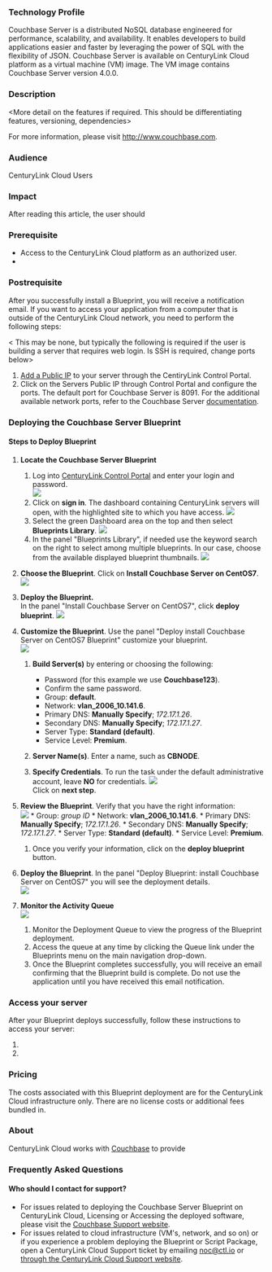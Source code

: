

### Technology Profile

Couchbase Server is a distributed NoSQL database engineered for performance, scalability, and availability. It enables developers to build applications easier and faster by leveraging the power of SQL with the flexibility of JSON.
Couchbase Server is available on CenturyLink Cloud platform as a virtual machine (VM) image. The VM image contains Couchbase Server version 4.0.0.

### Description

<More detail on the features if required. This should be differentiating features, versioning, dependencies> 

For more information, please visit http://www.couchbase.com.

### Audience
CenturyLink Cloud Users

### Impact
After reading this article, the user should <describe what is different as a result of reading this article>

### Prerequisite
- Access to the CenturyLink Cloud platform as an authorized user.
- <More bullets as required.  Note that these are bullets>

### Postrequisite
After you successfully install a Blueprint, you will receive a notification email. If you want to access your application from a computer that is outside of the CenturyLink Cloud network, you need to perform the following steps:

< This may be none, but typically the following is required if the user is building a server that requires web login.  Is SSH is required, change ports below>

  1. [Add a Public IP](https://www.ctl.io/knowledge-base/network/how-to-add-public-ip-to-virtual-machine/) to your server through the CentiryLink Control Portal.
  2. Click on the Servers Public IP through Control Portal and configure the ports. The default port for Couchbase Server is 8091. For the additional available network ports, refer to the Couchbase Server [documentation](http://developer.couchbase.com/documentation/server/4.1/install/install-ports.html). 

### Deploying the Couchbase Server Blueprint

#### Steps to Deploy Blueprint
1. **Locate the Couchbase Server Blueprint**

   1. Log into [CenturyLink Control Portal](https://control.ctl.io) and enter your login and password.   
  ![](1-sign-in.png)  
   2. Click on **sign in**. The dashboard containing CenturyLink servers will open, with the highlighted site to which you have access. 
   ![](2-dashboard-uc1.png)
   3. Select the green Dashboard area on the top and then select **Blueprints Library**.
   ![](3-bprints-lib.png)
   4. In the panel "Blueprints Library", if needed use the keyword search on the right to select among multiple blueprints. In our case, choose from the available displayed blueprint thumbnails.
  ![](4-bp-library.png)      
2. **Choose the Blueprint**. 
  Click on **Install Couchbase Server on CentOS7**.     
![](5-select-centosx7.png)
3. **Deploy the Blueprint.**   
   In the panel "Install Couchbase Server on CentOS7", click **deploy blueprint**. 
![](6-install-cbs-centosx7.png)
4. **Customize the Blueprint**. Use the panel "Deploy install Couchbase Server on CentOS7 Blueprint" customize your blueprint.   
![](7-customize-bprint.png)
    1. **Build Server(s)** by entering or choosing the following:
		* Password (for this example we use **Couchbase123**).
        * Confirm the same password.
        * Group: **default**.
        * Network: **vlan_2006_10.141.6**.
        * Primary DNS: **Manually Specify**; *172.17.1.26*.
        * Secondary DNS: **Manually Specify**; *172.17.1.27*.
        * Server Type: **Standard (default)**.
        * Service Level: **Premium**.

    2. **Server Name(s)**. Enter a name, such as **CBNODE**.
    3. **Specify Credentials**. To run the task under the default administrative account, leave **NO** for credentials. 
![](8-nextstep-2.png)      
Click on **next step**.
5. **Review the Blueprint**. Verify that you have the right information:    
![](9-review-bprint.png) 
        * Group: *group ID*
        * Network: **vlan_2006_10.141.6**.
        * Primary DNS: **Manually Specify**; *172.17.1.26*.
        * Secondary DNS: **Manually Specify**; *172.17.1.27*.
        * Server Type: **Standard (default)**.
        * Service Level: **Premium**.
    1. Once you verify your information, click on the **deploy blueprint** button.   
 
6. **Deploy the Blueprint**. In the panel "Deploy Blueprint: install Couchbase Server on CentOS7" you will see the deployment details.  
  ![](10-deploy-bprint.png)   

7. **Monitor the Activity Queue**  
  ![](11-deploy-status.png)   
    1. Monitor the Deployment Queue to view the progress of the Blueprint deployment.
    2. Access the queue at any time by clicking the Queue link under the Blueprints menu on the main navigation drop-down.
    3. Once the Blueprint completes successfully, you will receive an email confirming that the Blueprint build is complete. Do not use the application until you have received this email notification.

### Access your <application name> server
After your Blueprint deploys successfully, follow these instructions to access your server:
  1. <task element one>
  2. <task element two>

### Pricing
The costs associated with this Blueprint deployment are for the CenturyLink Cloud infrastructure only.  There are no <Application Vendor Name><Modify this section as needed to address pricing> license costs or additional fees bundled in.

### About <Partner Name>
CenturyLink Cloud works with [Couchbase](http://www.couchbase.com/) to provide <description of partners offerings>

### Frequently Asked Questions

#### Who should I contact for support?
* For issues related to deploying the Couchbase Server Blueprint on CenturyLink Cloud, Licensing or Accessing the deployed software, please visit the [Couchbase  Support website](http://support.couchbase.com/home).
* For issues related to cloud infrastructure (VM's, network, and so on) or if you experience a problem deploying the Blueprint or Script Package, open a CenturyLink Cloud Support ticket by emailing [noc@ctl.io](mailto:noc@ctl.io) or [through the CenturyLink Cloud Support website](https://t3n.zendesk.com/tickets/new).
